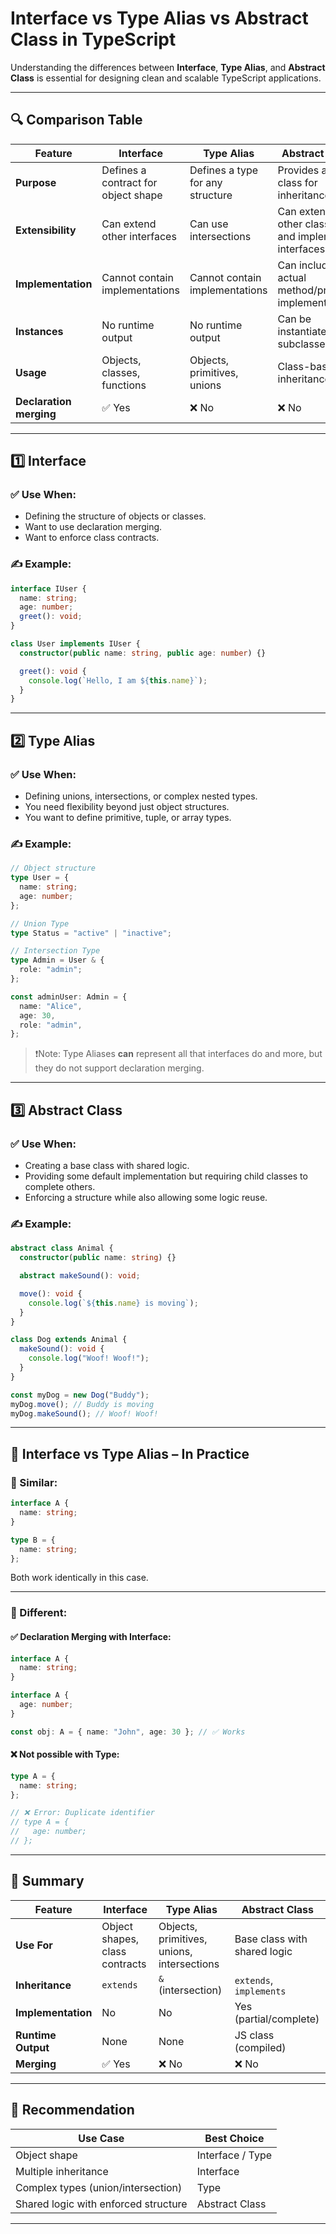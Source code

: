 # Interface vs Type Alias vs Abstract Class in TypeScript

Understanding the differences between **Interface**, **Type Alias**, and **Abstract Class** is essential for designing clean and scalable TypeScript applications.

---

## 🔍 Comparison Table

| Feature                 | Interface                           | Type Alias                       | Abstract Class                                     |
| ----------------------- | ----------------------------------- | -------------------------------- | -------------------------------------------------- |
| **Purpose**             | Defines a contract for object shape | Defines a type for any structure | Provides a base class for inheritance              |
| **Extensibility**       | Can extend other interfaces         | Can use intersections            | Can extend other classes and implement interfaces  |
| **Implementation**      | Cannot contain implementations      | Cannot contain implementations   | Can include actual method/property implementations |
| **Instances**           | No runtime output                   | No runtime output                | Can be instantiated via subclasses                 |
| **Usage**               | Objects, classes, functions         | Objects, primitives, unions      | Class-based inheritance                            |
| **Declaration merging** | ✅ Yes                              | ❌ No                            | ❌ No                                              |

---

## 1️⃣ Interface

### ✅ Use When:

- Defining the structure of objects or classes.
- Want to use declaration merging.
- Want to enforce class contracts.

### ✍️ Example:

```ts
interface IUser {
  name: string;
  age: number;
  greet(): void;
}

class User implements IUser {
  constructor(public name: string, public age: number) {}

  greet(): void {
    console.log(`Hello, I am ${this.name}`);
  }
}
```

---

## 2️⃣ Type Alias

### ✅ Use When:

- Defining unions, intersections, or complex nested types.
- You need flexibility beyond just object structures.
- You want to define primitive, tuple, or array types.

### ✍️ Example:

```ts
// Object structure
type User = {
  name: string;
  age: number;
};

// Union Type
type Status = "active" | "inactive";

// Intersection Type
type Admin = User & {
  role: "admin";
};

const adminUser: Admin = {
  name: "Alice",
  age: 30,
  role: "admin",
};
```

> ❗️Note: Type Aliases **can** represent all that interfaces do and more, but they do not support declaration merging.

---

## 3️⃣ Abstract Class

### ✅ Use When:

- Creating a base class with shared logic.
- Providing some default implementation but requiring child classes to complete others.
- Enforcing a structure while also allowing some logic reuse.

### ✍️ Example:

```ts
abstract class Animal {
  constructor(public name: string) {}

  abstract makeSound(): void;

  move(): void {
    console.log(`${this.name} is moving`);
  }
}

class Dog extends Animal {
  makeSound(): void {
    console.log("Woof! Woof!");
  }
}

const myDog = new Dog("Buddy");
myDog.move(); // Buddy is moving
myDog.makeSound(); // Woof! Woof!
```

---

## 🔁 Interface vs Type Alias – In Practice

### 🔷 Similar:

```ts
interface A {
  name: string;
}

type B = {
  name: string;
};
```

Both work identically in this case.

---

### 🔶 Different:

#### ✅ Declaration Merging with Interface:

```ts
interface A {
  name: string;
}

interface A {
  age: number;
}

const obj: A = { name: "John", age: 30 }; // ✅ Works
```

#### ❌ Not possible with Type:

```ts
type A = {
  name: string;
};

// ❌ Error: Duplicate identifier
// type A = {
//   age: number;
// };
```

---

## 🏁 Summary

| Feature            | Interface                      | Type Alias                                 | Abstract Class               |
| ------------------ | ------------------------------ | ------------------------------------------ | ---------------------------- |
| **Use For**        | Object shapes, class contracts | Objects, primitives, unions, intersections | Base class with shared logic |
| **Inheritance**    | `extends`                      | `&` (intersection)                         | `extends`, `implements`      |
| **Implementation** | No                             | No                                         | Yes (partial/complete)       |
| **Runtime Output** | None                           | None                                       | JS class (compiled)          |
| **Merging**        | ✅ Yes                         | ❌ No                                      | ❌ No                        |

---

## 🔧 Recommendation

| Use Case                             | Best Choice      |
| ------------------------------------ | ---------------- |
| Object shape                         | Interface / Type |
| Multiple inheritance                 | Interface        |
| Complex types (union/intersection)   | Type             |
| Shared logic with enforced structure | Abstract Class   |

---
